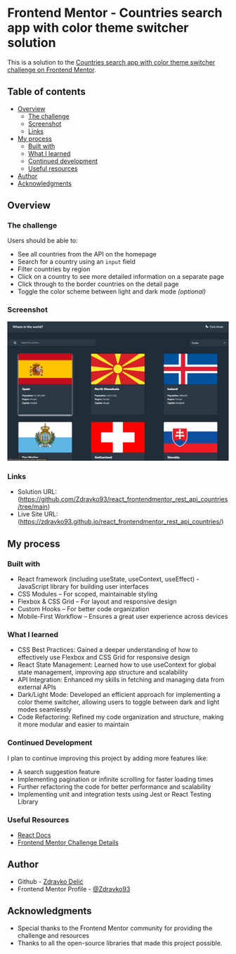 # Frontend Mentor - Countries search app with color theme switcher solution

This is a solution to the [Countries search app with color theme switcher challenge on Frontend Mentor](https://www.frontendmentor.io/challenges/rest-countries-api-with-color-theme-switcher-5cacc469fec04111f7b848ca).

## Table of contents

- [Overview](#overview)
  - [The challenge](#the-challenge)
  - [Screenshot](#screenshot)
  - [Links](#links)
- [My process](#my-process)
  - [Built with](#built-with)
  - [What I learned](#what-i-learned)
  - [Continued development](#continued-development)
  - [Useful resources](#useful-resources)
- [Author](#author)
- [Acknowledgments](#acknowledgments)

## Overview

### The challenge

Users should be able to:

- See all countries from the API on the homepage
- Search for a country using an `input` field
- Filter countries by region
- Click on a country to see more detailed information on a separate page
- Click through to the border countries on the detail page
- Toggle the color scheme between light and dark mode _(optional)_

### Screenshot

![Project Screenshot](./screenshot-rest-api-countries-project.png)

### Links

- Solution URL: (https://github.com/Zdravko93/react_frontendmentor_rest_api_countries/tree/main)
- Live Site URL: (https://zdravko93.github.io/react_frontendmentor_rest_api_countries/)

## My process

### Built with

- React framework (including useState, useContext, useEffect) - JavaScript library for building user interfaces
- CSS Modules – For scoped, maintainable styling
- Flexbox & CSS Grid – For layout and responsive design
- Custom Hooks – For better code organization
- Mobile-First Workflow – Ensures a great user experience across devices

### What I learned

- CSS Best Practices: Gained a deeper understanding of how to effectively use Flexbox and CSS Grid for responsive design
- React State Management: Learned how to use useContext for global state management, improving app structure and scalability
- API Integration: Enhanced my skills in fetching and managing data from external APIs
- Dark/Light Mode: Developed an efficient approach for implementing a color theme switcher, allowing users to toggle between dark and light modes seamlessly
- Code Refactoring: Refined my code organization and structure, making it more modular and easier to maintain

### Continued Development

I plan to continue improving this project by adding more features like:
- A search suggestion feature
- Implementing pagination or infinite scrolling for faster loading times
- Further refactoring the code for better performance and scalability
- Implementing unit and integration tests using Jest or React Testing Library

### Useful Resources

- [React Docs](https://reactjs.org/docs/getting-started.html)
- [Frontend Mentor Challenge Details](https://www.frontendmentor.io/challenges/rest-countries-api-with-color-theme-switcher-5cacc469fec04111f7b848ca)

## Author

- Github - [Zdravko Delić](https://github.com/Zdravko93)
- Frontend Mentor Profile - [@Zdravko93](https://www.frontendmentor.io/profile/Zdravko93)

## Acknowledgments

- Special thanks to the Frontend Mentor community for providing the challenge and resources
- Thanks to all the open-source libraries that made this project possible.
